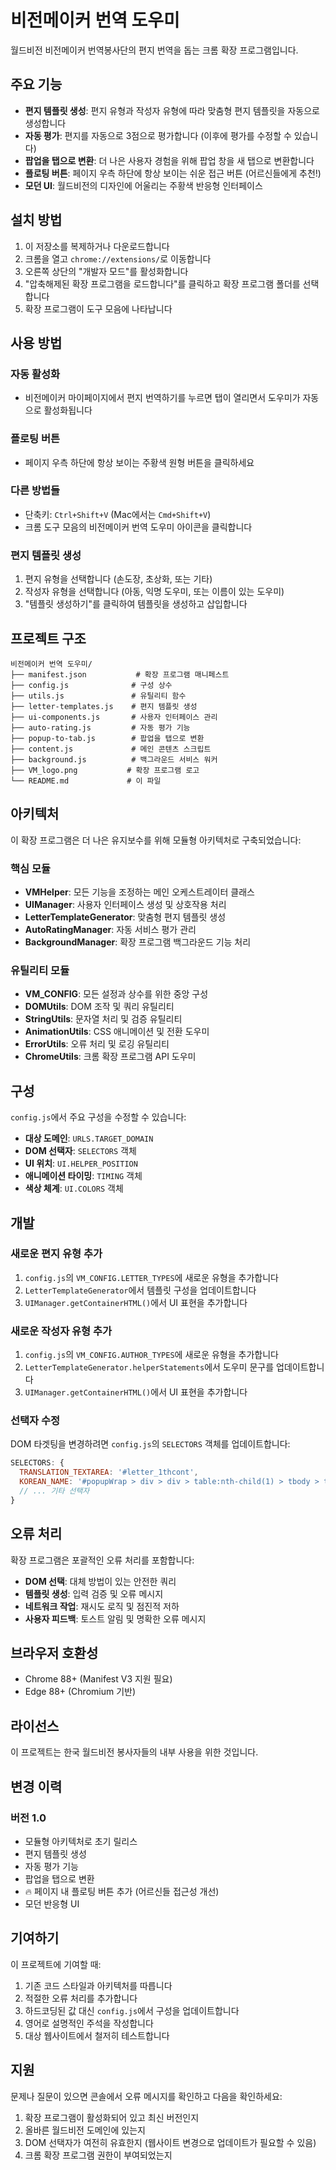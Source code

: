 # 비전메이커 번역 도우미

월드비전 비전메이커 번역봉사단의 편지 번역을 돕는 크롬 확장 프로그램입니다.

## 주요 기능

- **편지 템플릿 생성**: 편지 유형과 작성자 유형에 따라 맞춤형 편지 템플릿을 자동으로 생성합니다
- **자동 평가**: 편지를 자동으로 3점으로 평가합니다 (이후에 평가를 수정할 수 있습니다)
- **팝업을 탭으로 변환**: 더 나은 사용자 경험을 위해 팝업 창을 새 탭으로 변환합니다
- **플로팅 버튼**: 페이지 우측 하단에 항상 보이는 쉬운 접근 버튼 (어르신들에게 추천!)
- **모던 UI**: 월드비전의 디자인에 어울리는 주황색 반응형 인터페이스

## 설치 방법

1. 이 저장소를 복제하거나 다운로드합니다
2. 크롬을 열고 `chrome://extensions/`로 이동합니다
3. 오른쪽 상단의 "개발자 모드"를 활성화합니다
4. "압축해제된 확장 프로그램을 로드합니다"를 클릭하고 확장 프로그램 폴더를 선택합니다
5. 확장 프로그램이 도구 모음에 나타납니다

## 사용 방법

### 자동 활성화
- 비전메이커 마이페이지에서 편지 번역하기를 누르면 탭이 열리면서 도우미가 자동으로 활성화됩니다
  
### 플로팅 버튼
- 페이지 우측 하단에 항상 보이는 주황색 원형 버튼을 클릭하세요

### 다른 방법들
- 단축키: `Ctrl+Shift+V` (Mac에서는 `Cmd+Shift+V`)
- 크롬 도구 모음의 비전메이커 번역 도우미 아이콘을 클릭합니다


### 편지 템플릿 생성
1. 편지 유형을 선택합니다 (손도장, 초상화, 또는 기타)
2. 작성자 유형을 선택합니다 (아동, 익명 도우미, 또는 이름이 있는 도우미)
3. "템플릿 생성하기"를 클릭하여 템플릿을 생성하고 삽입합니다

## 프로젝트 구조

```
비전메이커 번역 도우미/
├── manifest.json           # 확장 프로그램 매니페스트
├── config.js              # 구성 상수
├── utils.js               # 유틸리티 함수
├── letter-templates.js    # 편지 템플릿 생성
├── ui-components.js       # 사용자 인터페이스 관리
├── auto-rating.js         # 자동 평가 기능
├── popup-to-tab.js        # 팝업을 탭으로 변환
├── content.js             # 메인 콘텐츠 스크립트
├── background.js          # 백그라운드 서비스 워커
├── VM_logo.png           # 확장 프로그램 로고
└── README.md             # 이 파일
```

## 아키텍처

이 확장 프로그램은 더 나은 유지보수를 위해 모듈형 아키텍처로 구축되었습니다:

### 핵심 모듈

- **VMHelper**: 모든 기능을 조정하는 메인 오케스트레이터 클래스
- **UIManager**: 사용자 인터페이스 생성 및 상호작용 처리
- **LetterTemplateGenerator**: 맞춤형 편지 템플릿 생성
- **AutoRatingManager**: 자동 서비스 평가 관리
- **BackgroundManager**: 확장 프로그램 백그라운드 기능 처리

### 유틸리티 모듈

- **VM_CONFIG**: 모든 설정과 상수를 위한 중앙 구성
- **DOMUtils**: DOM 조작 및 쿼리 유틸리티
- **StringUtils**: 문자열 처리 및 검증 유틸리티
- **AnimationUtils**: CSS 애니메이션 및 전환 도우미
- **ErrorUtils**: 오류 처리 및 로깅 유틸리티
- **ChromeUtils**: 크롬 확장 프로그램 API 도우미

## 구성

`config.js`에서 주요 구성을 수정할 수 있습니다:

- **대상 도메인**: `URLS.TARGET_DOMAIN`
- **DOM 선택자**: `SELECTORS` 객체
- **UI 위치**: `UI.HELPER_POSITION`
- **애니메이션 타이밍**: `TIMING` 객체
- **색상 체계**: `UI.COLORS` 객체

## 개발

### 새로운 편지 유형 추가

1. `config.js`의 `VM_CONFIG.LETTER_TYPES`에 새로운 유형을 추가합니다
2. `LetterTemplateGenerator`에서 템플릿 구성을 업데이트합니다
3. `UIManager.getContainerHTML()`에서 UI 표현을 추가합니다

### 새로운 작성자 유형 추가

1. `config.js`의 `VM_CONFIG.AUTHOR_TYPES`에 새로운 유형을 추가합니다
2. `LetterTemplateGenerator.helperStatements`에서 도우미 문구를 업데이트합니다
3. `UIManager.getContainerHTML()`에서 UI 표현을 추가합니다

### 선택자 수정

DOM 타겟팅을 변경하려면 `config.js`의 `SELECTORS` 객체를 업데이트합니다:

```javascript
SELECTORS: {
  TRANSLATION_TEXTAREA: '#letter_1thcont',
  KOREAN_NAME: '#popupWrap > div > div > table:nth-child(1) > tbody > tr:nth-child(3) > td:nth-child(2)',
  // ... 기타 선택자
}
```

## 오류 처리

확장 프로그램은 포괄적인 오류 처리를 포함합니다:

- **DOM 선택**: 대체 방법이 있는 안전한 쿼리
- **템플릿 생성**: 입력 검증 및 오류 메시지
- **네트워크 작업**: 재시도 로직 및 점진적 저하
- **사용자 피드백**: 토스트 알림 및 명확한 오류 메시지

## 브라우저 호환성

- Chrome 88+ (Manifest V3 지원 필요)
- Edge 88+ (Chromium 기반)

## 라이선스

이 프로젝트는 한국 월드비전 봉사자들의 내부 사용을 위한 것입니다.

## 변경 이력

### 버전 1.0
- 모듈형 아키텍처로 초기 릴리스
- 편지 템플릿 생성
- 자동 평가 기능
- 팝업을 탭으로 변환
- 🔥 페이지 내 플로팅 버튼 추가 (어르신들 접근성 개선)
- 모던 반응형 UI

## 기여하기

이 프로젝트에 기여할 때:

1. 기존 코드 스타일과 아키텍처를 따릅니다
2. 적절한 오류 처리를 추가합니다
3. 하드코딩된 값 대신 `config.js`에서 구성을 업데이트합니다
4. 영어로 설명적인 주석을 작성합니다
5. 대상 웹사이트에서 철저히 테스트합니다

## 지원

문제나 질문이 있으면 콘솔에서 오류 메시지를 확인하고 다음을 확인하세요:

1. 확장 프로그램이 활성화되어 있고 최신 버전인지
2. 올바른 월드비전 도메인에 있는지
3. DOM 선택자가 여전히 유효한지 (웹사이트 변경으로 업데이트가 필요할 수 있음)
4. 크롬 확장 프로그램 권한이 부여되었는지
